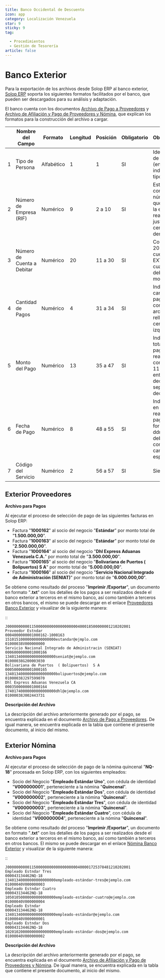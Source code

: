 ```yaml
---
title: Banco Occidental de Descuento
icon: app
category: Localización Venezuela
star: 9
sticky: 9
tag:

  - Procedimientos
  - Gestión de Tesorería
article: false
---
```


**Banco Exterior**
==================

Para la exportación de los archivos desde Solop ERP al banco exterior, [Solop ERP](https://ayuda.solopapp.com/) soporta los siguientes formatos facilitados por el banco, que pueden ser descargados para su análisis y adaptación.

El banco cuenta con los documentos [Archivo de Pago a Proveedores](Asistente_Integral_Estructura_Pago_a_Proveedores.pdf) y [Archivo de Afiliación y Pago de Proveedores y Nómina](Pago_Nomina_y_Proveedores.pdf), que explican los formatos para la construcción del archivo a cargar.

|    | Nombre del Campo                | Formato    | Longitud | Posición | Obligatorio | Observaciones                                                                                                              | Ejemplo             |
|----|--------------------------------|------------|----------|----------|-------------|----------------------------------------------------------------------------------------------------------------------------|---------------------|
| 1  | Tipo de Persona                | Alfabético | 1        | 1        | SI          | Identificación de la empresa (en mayúscula) indicando el tipo de persona                                                   | J000000000           |
| 2  | Número de Empresa (RIF)        | Numérico   | 9        | 2 a 10   | SI          | Este campo contiene el número R.I.F. que identifica a la empresa que realiza el pago justificado con ceros a la derecha     |                     |
| 3  | Número de Cuenta a Debitar     | Numérico   | 20       | 11 a 30  | SI          | Contiene los 20 dígitos de la cuenta EXTERIOR a la cual se debitará el monto del pago                                      | 01150000000000000000 |
| 4  | Cantidad de Pagos              | Numérico   | 4        | 31 a 34  | SI          | Indica la cantidad de pagos que contiene el archivo. Se rellena con ceros (0) a la izquierda                               | 0004                |
| 5  | Monto del Pago                 | Numérico   | 13       | 35 a 47  | SI          | Indica el monto total de los pagos a realizar, compuesto por 11 dígitos enteros y 2 decimales. Sin separadores ni decimales | 0001850000000        |
| 6  | Fecha de Pago                  | Numérico   | 8        | 48 a 55  | SI          | Indica la fecha en que se realizará el pago. El formato es: ddmmaaaa. No deberá contener caracteres especiales             | 12102020            |
| 7  | Código del Servicio            | Numérico   | 2        | 56 a 57  | SI          | Siempre 01                                                                                                                 | 01                  |

**Exterior Proveedores**
------------------------

**Archivo para Pagos**

Al ejecutar el proceso de selección de pago de las siguientes facturas en Solop ERP:

- Factura "**1000162**" al socio del negocio "**Estándar**" por monto total de "**1.500.000,00**".
- Factura "**1000163**" al socio del negocio "**Estándar**" por monto total de "**2.500.000,00**".
- Factura "**1000164**" al socio del negocio "**Dhl Express Aduanas Venezuela C.A.**" por monto total de "**3.500.000,00**".
- Factura "**1000165**" al socio del negocio "**Bolivariana de Puertos  ( Bolipuertos)  S A**" por monto total de "**5.000.000,00**".
- Factura "**1000166**" al socio del negocio "**Servicio Nacional Integrado de Administración (SENIAT)**" por monto total de "**6.000.000,00**".

Se obtiene como resultado del proceso "**Imprimir /Exportar**", un documento en formato "**.txt**" con los detalles de los pagos a ser realizados desde el banco exterior a terceros en el mismo banco, así como también a terceros en otros bancos, el mismo se puede descargar en el enlace [Proveedores Banco Exterior](Banco_Exterior_CA_Banco_Universal_1000038.txt) y visualizar de la siguiente manera:

::

    J00000000001150000000000000000000400018500000001210202001                   
    Proveedor Estndar                                           0004000000001000162-1000163                                                                                                         15101510000000000000000estandar@ejmplo.com                                         01000038V000000000
    Servicio Nacional Integrado de Administracin (SENIAT)       0006000000001000166                                                                                                                 13401340000000000000000seniat@ejemplo.com                                          01000038G200003030
    Bolivariana de Puertos  ( Bolipuertos)  S A                 0005000000001000165                                                                                                                 13401340000000000000000bolipuertos@ejemplo.com                                     01000038J297599070
    Dhl Express Aduanas Venezuela CA                            0003500000001000164                                                                                                                 17401740000000000000000dhl@ejemplo.com                                             01000038J002443731

**Descripción del Archivo**

La descripción del archivo anteriormente generado por el pago, se encuentra explicada en el documento [Archivo de Pago a Proveedores](Asistente_Integral_Estructura_Pago_a_Proveedores.pdf). De igual manera, se encuentra explicada en la tabla que contiene el presente documento, al inicio del mismo.

**Exterior Nómina**
-------------------

**Archivo para Pagos**

Al ejecutar el proceso de selección de pago de la nómina quincenal "**NQ-18**" procesada en Solop ERP, con los siguientes empleados:

- Socio del Negocio "**Empleado Estándar Uno**", con cédula de identidad "**V000000001**", perteneciente a la nómina "**Quincenal**".
- Socio del Negocio "**Empleado Estándar Dos**", con cédula de identidad "**V000000002**", perteneciente a la nómina "**Quincenal**".
- Socio del Negocio "**Empleado Estándar Tres**", con cédula de identidad "**V000000003**", perteneciente a la nómina "**Quincenal**".
- Socio del Negocio "**Empleado Estándar Cuatro**", con cédula de identidad "**V000000004**", perteneciente a la nómina "**Quincenal**".

Se obtiene como resultado del proceso "**Imprimir /Exportar**", un documento en formato "**.txt**" con los detalles de los pagos a ser realizados desde el banco exterior a terceros en el mismo banco, así como también a terceros en otros bancos. El mismo se puede descargar en el enlace [Nómina Banco Exterior](Banco_Exterior_CA_Banco_Universal_1000040.txt) y visualizar de la siguiente manera:

::

    J00000000001150000000000000000000400001725378481210202001                   
    Empleado Estndar Tres                                       000043134462NQ-18                                                                                                                   13401340000000000000000empleado-estándar-tres@ejemplo.com                          01000040V000000003
    Empleado Estndar Cuatro                                     000043134462NQ-18                                                                                                                   10501050000000000000000empleado-estándar-cuatro@ejemplo.com                        01000040V000000004
    Empleado Estndar                                            000043134462NQ-18                                                                                                                   13401340000000000000000empleado-estándar@ejemplo.com                               01000040V000000001
    Empleado Estndar Dos                                        000043134462NQ-18                                                                                                                   10201020000000000000000empleado-estándar-dos@ejemplo.com                           01000040V000000002

**Descripción del Archivo**

La descripción del archivo anteriormente generado por el pago, se encuentra explicada en el documento [Archivo de Afiliación y Pago de Proveedores y Nómina](Pago_Nomina_y_Proveedores.pdf). De igual manera, se encuentra explicada en la tabla que contiene el presente documento, al inicio del mismo.
